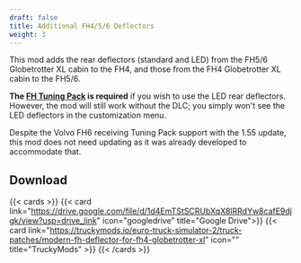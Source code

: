 ```yaml
---
draft: false
title: Additional FH4/5/6 Deflectors
weight: 3
---
```


This mod adds the rear deflectors (standard and LED) from the FH5/6 Globetrotter XL cabin to the FH4, and those from the FH4 Globetrotter XL cabin to the FH5/6.

**The [FH Tuning Pack](https://store.steampowered.com/app/1299530/) is required** if you wish to use the LED rear deflectors. However, the mod will still work without the DLC; you simply won't see the LED deflectors in the customization menu.

Despite the Volvo FH6 receiving Tuning Pack support with the 1.55 update, this mod does not need updating as it was already developed to accommodate that.

## Download

{{< cards >}}
    {{< card link="https://drive.google.com/file/d/1d4EmTStSCRUbXqX8lRRdYw8cafE9djgk/view?usp=drive_link" icon="googledrive" title="Google Drive">}}
    {{< card link="https://truckymods.io/euro-truck-simulator-2/truck-patches/modern-fh-deflector-for-fh4-globetrotter-xl" icon="" title="TruckyMods" >}}
{{< /cards >}}